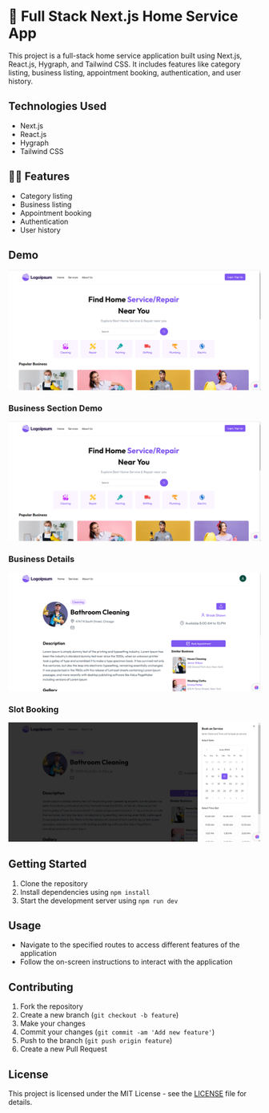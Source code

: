 # 🧐 Full Stack Next.js Home Service App

This project is a full-stack home service application built using Next.js, React.js, Hygraph, and Tailwind CSS. It includes features like category listing, business listing, appointment booking, authentication, and user history.

## Technologies Used
- Next.js
- React.js
- Hygraph
- Tailwind CSS

## 👨‍💻 Features
- Category listing
- Business listing
- Appointment booking
- Authentication
- User history

## Demo 

![capture](https://github.com/ABDcan/Localfix/blob/main/Screenshot%202024-06-12%20174215.png?raw=true)
 ### Business Section Demo
![capture](https://github.com/ABDcan/Localfix/blob/main/Screenshot%202024-06-12%20174215.png?raw=true)
 ### Business Details
![capture](https://github.com/ABDcan/Localfix/blob/main/Screenshot%202024-06-12%20174307.png?raw=true)
 ### Slot Booking
![capture](https://github.com/ABDcan/Localfix/blob/main/Screenshot%202024-06-12%20174340.png?raw=true)


## Getting Started
1. Clone the repository
2. Install dependencies using `npm install`
3. Start the development server using `npm run dev`

## Usage
- Navigate to the specified routes to access different features of the application
- Follow the on-screen instructions to interact with the application

## Contributing
1. Fork the repository
2. Create a new branch (`git checkout -b feature`)
3. Make your changes
4. Commit your changes (`git commit -am 'Add new feature'`)
5. Push to the branch (`git push origin feature`)
6. Create a new Pull Request

## License
This project is licensed under the MIT License - see the [LICENSE](LICENSE) file for details.
